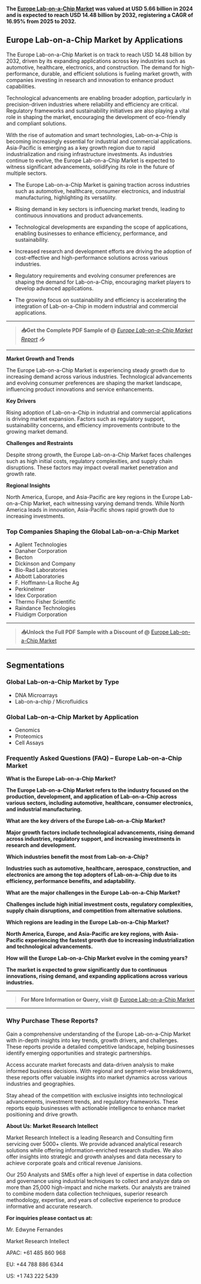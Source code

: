 <p><strong>The <a href="https://www.marketresearchintellect.com/download-sample/?rid=1058673&amp;utm_source=Pulse-April-Europe&amp;utm_medium=852">Europe Lab-on-a-Chip Market</a> was valued at USD 5.66 billion in 2024 and is expected to reach USD 14.48 billion by 2032, registering a CAGR of 16.95% from 2025 to 2032.</strong></p><h2>Europe Lab-on-a-Chip Market by Applications&nbsp;</h2><p><p>The Europe Lab-on-a-Chip Market is on track to reach USD 14.48 billion by 2032, driven by its expanding applications across key industries such as automotive, healthcare, electronics, and construction. The demand for high-performance, durable, and efficient solutions is fueling market growth, with companies investing in research and innovation to enhance product capabilities.</p><p>Technological advancements are enabling broader adoption, particularly in precision-driven industries where reliability and efficiency are critical. Regulatory frameworks and sustainability initiatives are also playing a vital role in shaping the market, encouraging the development of eco-friendly and compliant solutions.</p><p>With the rise of automation and smart technologies, Lab-on-a-Chip is becoming increasingly essential for industrial and commercial applications. Asia-Pacific is emerging as a key growth region due to rapid industrialization and rising infrastructure investments. As industries continue to evolve, the Europe Lab-on-a-Chip Market is expected to witness significant advancements, solidifying its role in the future of multiple sectors.</p></p><ul><li><p>The Europe Lab-on-a-Chip Market is gaining traction across industries such as automotive, healthcare, consumer electronics, and industrial manufacturing, highlighting its versatility.</p></li><li><p>Rising demand in key sectors is influencing market trends, leading to continuous innovations and product advancements.</p></li><li><p>Technological developments are expanding the scope of applications, enabling businesses to enhance efficiency, performance, and sustainability.</p></li><li><p>Increased research and development efforts are driving the adoption of cost-effective and high-performance solutions across various industries.</p></li><li><p>Regulatory requirements and evolving consumer preferences are shaping the demand for Lab-on-a-Chip, encouraging market players to develop advanced applications.</p></li><li><p>The growing focus on sustainability and efficiency is accelerating the integration of Lab-on-a-Chip in modern industrial and commercial applications.</p></li></ul><hr /><blockquote><p><strong><span class="font-[700]">📥Get the Complete PDF Sample of @ </span></strong><em><span class="font-[700]"><a href="https://www.marketresearchintellect.com/download-sample/?rid=1058673&amp;utm_source=Pulse-April-Europe&amp;utm_medium=852" target="_blank" data-tracking-control-name="article-ssr-frontend-pulse_little-text-block" data-tracking-will-navigate="" data-test-link="">Europe Lab-on-a-Chip Market Report</a>&nbsp;📥</span></em></p></blockquote><hr /><p class="" data-start="77" data-end="360"><strong data-start="77" data-end="105">Market Growth and Trends</strong></p><p class="" data-start="77" data-end="360">The Europe Lab-on-a-Chip Market is experiencing steady growth due to increasing demand across various industries. Technological advancements and evolving consumer preferences are shaping the market landscape, influencing product innovations and service enhancements.</p><p class="" data-start="362" data-end="606"><strong data-start="362" data-end="377">Key Drivers</strong></p><p class="" data-start="362" data-end="606">Rising adoption of Lab-on-a-Chip in industrial and commercial applications is driving market expansion. Factors such as regulatory support, sustainability concerns, and efficiency improvements contribute to the growing market demand.</p><p class="" data-start="608" data-end="849"><strong data-start="608" data-end="637">Challenges and Restraints</strong></p><p class="" data-start="608" data-end="849">Despite strong growth, the Europe Lab-on-a-Chip Market faces challenges such as high initial costs, regulatory complexities, and supply chain disruptions. These factors may impact overall market penetration and growth rate.</p><p class="" data-start="851" data-end="1095"><strong data-start="851" data-end="872">Regional Insights</strong></p><p class="" data-start="851" data-end="1095">North America, Europe, and Asia-Pacific are key regions in the Europe Lab-on-a-Chip Market, each witnessing varying demand trends. While North America leads in innovation, Asia-Pacific shows rapid growth due to increasing investments.</p><p><h3>Top Companies Shaping the Global Lab-on-a-Chip Market </h3><ul><li>Agilent Technologies</li><li>Danaher Corporation</li><li>Becton</li><li>Dickinson and Company</li><li>Bio-Rad Laboratories</li><li>Abbott Laboratories</li><li>F. Hoffmann-La Roche Ag</li><li>Perkinelmer</li><li>Idex Corporation</li><li>Thermo Fisher Scientific</li><li>Raindance Technologies</li><li>Fluidigm Corporation</li></ul></p><hr /><blockquote><p><strong>📥Unlock the Full PDF Sample with a Discount of @</strong> <a href="https://www.marketresearchintellect.com/ask-for-discount/?rid=1058673&amp;utm_source=Pulse-April-Europe&amp;utm_medium=852">Europe Lab-on-a-Chip Market</a></p></blockquote><hr /><p><h2>Segmentations</h2><h3>Global Lab-on-a-Chip Market by Type</h3><ul><li>DNA Microarrays</li><li>Lab-on-a-chip / Microfluidics</li></ul><h3>Global Lab-on-a-Chip Market by Application</h3><ul><li>Genomics</li><li>Proteomics</li><li>Cell Assays</li></ul></p><h3><strong>Frequently Asked Questions (FAQ) &ndash; Europe Lab-on-a-Chip Market</strong></h3><p><strong>What is the Europe Lab-on-a-Chip Market?</strong></p><p><strong>The Europe Lab-on-a-Chip Market refers to the industry focused on the production, development, and application of Lab-on-a-Chip across various sectors, including automotive, healthcare, consumer electronics, and industrial manufacturing.</strong></p><p><strong>What are the key drivers of the Europe Lab-on-a-Chip Market?</strong></p><p><strong>Major growth factors include technological advancements, rising demand across industries, regulatory support, and increasing investments in research and development.</strong></p><p><strong>Which industries benefit the most from Lab-on-a-Chip?</strong></p><p><strong>Industries such as automotive, healthcare, aerospace, construction, and electronics are among the top adopters of Lab-on-a-Chip due to its efficiency, performance benefits, and adaptability.</strong></p><p><strong>What are the major challenges in the Europe Lab-on-a-Chip Market?</strong></p><p><strong>Challenges include high initial investment costs, regulatory complexities, supply chain disruptions, and competition from alternative solutions.</strong></p><p><strong>Which regions are leading in the Europe Lab-on-a-Chip Market?</strong></p><p><strong>North America, Europe, and Asia-Pacific are key regions, with Asia-Pacific experiencing the fastest growth due to increasing industrialization and technological advancements.</strong></p><p><strong>How will the Europe Lab-on-a-Chip Market evolve in the coming years?</strong></p><p><strong>The market is expected to grow significantly due to continuous innovations, rising demand, and expanding applications across various industries.</strong></p><hr /><blockquote><p><span class="font-[700]"><strong>For More Information or Query, visit&nbsp;@</strong>&nbsp;</span><span class="font-[700]"><a href="https://www.marketresearchintellect.com/product/lab-on-a-chip-market/?utm_source=Linkedin&utm_medium=852" target="_blank" data-tracking-control-name="article-ssr-frontend-pulse_little-text-block" data-tracking-will-navigate="" data-test-link="">Europe Lab-on-a-Chip Market</a></span></p></blockquote><hr /><h3><strong data-start="0" data-end="31">Why Purchase These Reports?</strong></h3><p class="" data-start="35" data-end="297">Gain a comprehensive understanding of the Europe Lab-on-a-Chip Market with in-depth insights into key trends, growth drivers, and challenges. These reports provide a detailed competitive landscape, helping businesses identify emerging opportunities and strategic partnerships.</p><p class="" data-start="299" data-end="540">Access accurate market forecasts and data-driven analysis to make informed business decisions. With regional and segment-wise breakdowns, these reports offer valuable insights into market dynamics across various industries and geographies.</p><p class="" data-start="542" data-end="784">Stay ahead of the competition with exclusive insights into technological advancements, investment trends, and regulatory frameworks. These reports equip businesses with actionable intelligence to enhance market positioning and drive growth.</p><p><strong><span class="font-[700]">About Us: Market Research Intellect</span></strong></p><p><span class="">Market Research Intellect is a leading Research and Consulting firm servicing over 5000+ clients. We provide advanced analytical research solutions while offering information-enriched research studies.&nbsp;</span>We also offer insights into strategic and growth analyses and data necessary to achieve corporate goals and critical revenue Janisions.</p><p><span class="">Our 250 Analysts and SMEs offer a high level of expertise in data collection and governance using industrial techniques to collect and analyze data on more than 25,000 high-impact and niche markets. Our analysts are trained to combine modern data collection techniques, superior research methodology, expertise, and years of collective experience to produce informative and accurate research.</span></p><p><strong>For inquiries please contact us at:</strong></p><p>Mr. Edwyne Fernandes</p><p>Market Research Intellect</p><p>APAC: +61 485 860 968</p><p>EU: +44 788 886 6344</p><p>US: +1 743 222 5439</p>